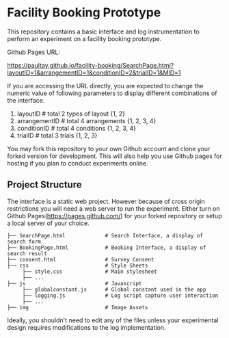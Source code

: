 # Facility Booking Prototype
This repository contains a basic interface and log instrumentation to perform an experiment on a facility booking prototype.

Github Pages URL: 

https://paultay.github.io/facility-booking/SearchPage.html?layoutID=1&arrangementID=1&conditionID=2&trialID=1&MID=1

If you are accessing the URL directly, you are expected to change the numeric value of following parameters to display different combinations of the interface.
1. layoutID           # total 2 types of layout {1, 2}
2. arrangementID      # total 4 arrangements {1, 2, 3, 4}
3. conditionID        # total 4 conditions {1, 2, 3, 4}
4. trialID            # total 3 trials {1, 2, 3}

 You may fork this repository to your own Github account and clone your forked version for development. This will also help you use Github pages for hosting if you plan to conduct experiments online.

 ## Project Structure
 The interface is a static web project. However because of cross origin restrictions you will need a web server to run the experiment. Either turn on Github Pages(https://pages.github.com/) for your forked repository or setup a local server of your choice.

    ├── SearchPage.html             # Search Interface, a display of search form
    ├── BookingPage.html            # Booking Interface, a display of search result
    ├── consent.html                # Survey Consent
    ├── css                         # Style Sheets          
         ├── style.css              # Main stylesheet
         ├── ...                    
    ├── js                          # Javascript
         ├── globalconstant.js      # Global constant used in the app  
         ├── logging.js             # Log script capture user interaction
         ├── ...
    ├── img                         # Image Assets

Ideally, you shouldn't need to edit any of the files unless your experimental design requires modifications to the log implementation. 